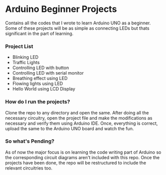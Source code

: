 # Arduino Beginner Projects
Contains all the codes that I wrote to learn Arduino UNO as a beginner. 
Some of these projects will be as simple as connecting LEDs but thats significant in the part of learning.

### Project List
- Blinking LED
- Traffic Lights
- Controlling LED with button
- Controlling LED with serial monitor
- Breathing effect using LED
- Flowing lights using LED
- Hello World using LCD Display

### How do I run the projects?
Clone the repo to any directory and open the same. After doing all the necessary circuitry, open the project file
and make the modifications as necessary and verify them using Arduino IDE. Once, everything is correct,
upload the same to the Arduino UNO board and watch the fun.

### So what's Pending?
As of now the major focus is on learning the code writing part of Arduino so the corresponding circuit
diagrams aren't included with this repo. Once the projects have been done, the repo will be restructured
to include the relevant circuitries too.
